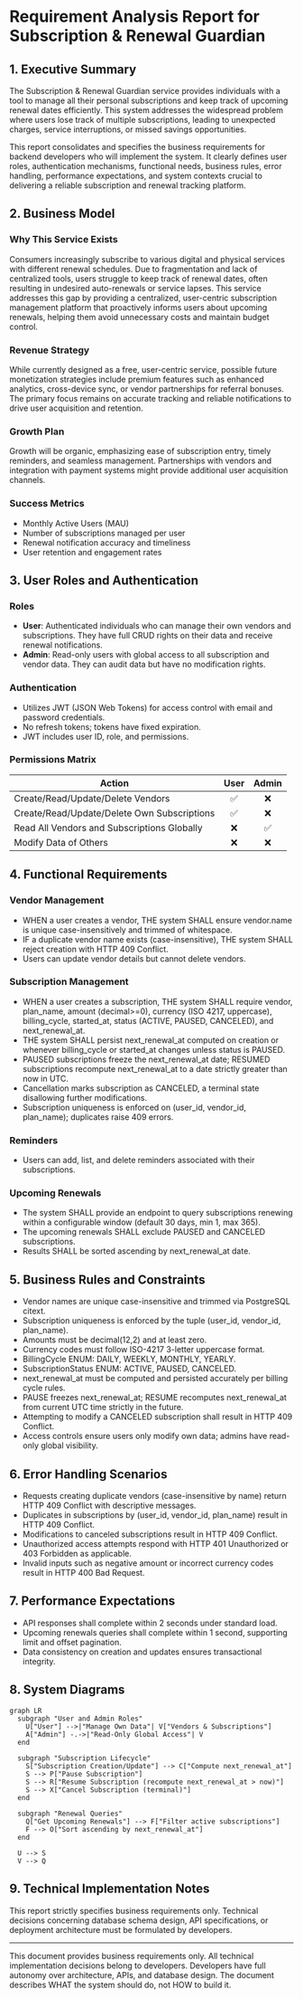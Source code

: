# Requirement Analysis Report for Subscription & Renewal Guardian

## 1. Executive Summary

The Subscription & Renewal Guardian service provides individuals with a tool to manage all their personal subscriptions and keep track of upcoming renewal dates efficiently. This system addresses the widespread problem where users lose track of multiple subscriptions, leading to unexpected charges, service interruptions, or missed savings opportunities.

This report consolidates and specifies the business requirements for backend developers who will implement the system. It clearly defines user roles, authentication mechanisms, functional needs, business rules, error handling, performance expectations, and system contexts crucial to delivering a reliable subscription and renewal tracking platform.

## 2. Business Model

### Why This Service Exists

Consumers increasingly subscribe to various digital and physical services with different renewal schedules. Due to fragmentation and lack of centralized tools, users struggle to keep track of renewal dates, often resulting in undesired auto-renewals or service lapses. This service addresses this gap by providing a centralized, user-centric subscription management platform that proactively informs users about upcoming renewals, helping them avoid unnecessary costs and maintain budget control.

### Revenue Strategy

While currently designed as a free, user-centric service, possible future monetization strategies include premium features such as enhanced analytics, cross-device sync, or vendor partnerships for referral bonuses. The primary focus remains on accurate tracking and reliable notifications to drive user acquisition and retention.

### Growth Plan

Growth will be organic, emphasizing ease of subscription entry, timely reminders, and seamless management. Partnerships with vendors and integration with payment systems might provide additional user acquisition channels.

### Success Metrics

- Monthly Active Users (MAU)
- Number of subscriptions managed per user
- Renewal notification accuracy and timeliness
- User retention and engagement rates

## 3. User Roles and Authentication

### Roles

- **User**: Authenticated individuals who can manage their own vendors and subscriptions. They have full CRUD rights on their data and receive renewal notifications.
- **Admin**: Read-only users with global access to all subscription and vendor data. They can audit data but have no modification rights.

### Authentication

- Utilizes JWT (JSON Web Tokens) for access control with email and password credentials.
- No refresh tokens; tokens have fixed expiration.
- JWT includes user ID, role, and permissions.

### Permissions Matrix

| Action                           | User | Admin |
|---------------------------------|:----:|:-----:|
| Create/Read/Update/Delete Vendors|  ✅  |   ❌  |
| Create/Read/Update/Delete Own Subscriptions | ✅  |   ❌  |
| Read All Vendors and Subscriptions Globally | ❌  |   ✅  |
| Modify Data of Others           |  ❌  |   ❌  |

## 4. Functional Requirements

### Vendor Management

- WHEN a user creates a vendor, THE system SHALL ensure vendor.name is unique case-insensitively and trimmed of whitespace.
- IF a duplicate vendor name exists (case-insensitive), THE system SHALL reject creation with HTTP 409 Conflict.
- Users can update vendor details but cannot delete vendors.

### Subscription Management

- WHEN a user creates a subscription, THE system SHALL require vendor, plan_name, amount (decimal>=0), currency (ISO 4217, uppercase), billing_cycle, started_at, status (ACTIVE, PAUSED, CANCELED), and next_renewal_at.
- THE system SHALL persist next_renewal_at computed on creation or whenever billing_cycle or started_at changes unless status is PAUSED.
- PAUSED subscriptions freeze the next_renewal_at date; RESUMED subscriptions recompute next_renewal_at to a date strictly greater than now in UTC.
- Cancellation marks subscription as CANCELED, a terminal state disallowing further modifications.
- Subscription uniqueness is enforced on (user_id, vendor_id, plan_name); duplicates raise 409 errors.

### Reminders

- Users can add, list, and delete reminders associated with their subscriptions.

### Upcoming Renewals

- The system SHALL provide an endpoint to query subscriptions renewing within a configurable window (default 30 days, min 1, max 365).
- The upcoming renewals SHALL exclude PAUSED and CANCELED subscriptions.
- Results SHALL be sorted ascending by next_renewal_at date.

## 5. Business Rules and Constraints

- Vendor names are unique case-insensitive and trimmed via PostgreSQL citext.
- Subscription uniqueness is enforced by the tuple (user_id, vendor_id, plan_name).
- Amounts must be decimal(12,2) and at least zero.
- Currency codes must follow ISO-4217 3-letter uppercase format.
- BillingCycle ENUM: DAILY, WEEKLY, MONTHLY, YEARLY.
- SubscriptionStatus ENUM: ACTIVE, PAUSED, CANCELED.
- next_renewal_at must be computed and persisted accurately per billing cycle rules.
- PAUSE freezes next_renewal_at; RESUME recomputes next_renewal_at from current UTC time strictly in the future.
- Attempting to modify a CANCELED subscription shall result in HTTP 409 Conflict.
- Access controls ensure users only modify own data; admins have read-only global visibility.

## 6. Error Handling Scenarios

- Requests creating duplicate vendors (case-insensitive by name) return HTTP 409 Conflict with descriptive messages.
- Duplicates in subscriptions by (user_id, vendor_id, plan_name) result in HTTP 409 Conflict.
- Modifications to canceled subscriptions result in HTTP 409 Conflict.
- Unauthorized access attempts respond with HTTP 401 Unauthorized or 403 Forbidden as applicable.
- Invalid inputs such as negative amount or incorrect currency codes result in HTTP 400 Bad Request.

## 7. Performance Expectations

- API responses shall complete within 2 seconds under standard load.
- Upcoming renewals queries shall complete within 1 second, supporting limit and offset pagination.
- Data consistency on creation and updates ensures transactional integrity.

## 8. System Diagrams

```mermaid
graph LR
  subgraph "User and Admin Roles"
    U["User"] -->|"Manage Own Data"| V["Vendors & Subscriptions"]
    A["Admin"] -.->|"Read-Only Global Access"| V
  end

  subgraph "Subscription Lifecycle"
    S["Subscription Creation/Update"] --> C["Compute next_renewal_at"]
    S --> P["Pause Subscription"]
    S --> R["Resume Subscription (recompute next_renewal_at > now)"]
    S --> X["Cancel Subscription (terminal)"]
  end

  subgraph "Renewal Queries"
    Q["Get Upcoming Renewals"] --> F["Filter active subscriptions"]
    F --> O["Sort ascending by next_renewal_at"]
  end

  U --> S
  V --> Q
```

## 9. Technical Implementation Notes

This report strictly specifies business requirements only. Technical decisions concerning database schema design, API specifications, or deployment architecture must be formulated by developers.


------

This document provides business requirements only. All technical implementation decisions belong to developers. Developers have full autonomy over architecture, APIs, and database design. The document describes WHAT the system should do, not HOW to build it.
